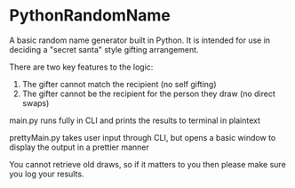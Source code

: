 # PythonRandomName
 A basic random name generator built in Python. It is intended for use in deciding a "secret santa" style gifting arrangement. 

 There are two key features to the logic:

 1. The gifter cannot match the recipient (no self gifting)
 2. The gifter cannot be the recipient for the person they draw (no direct swaps)

 main.py runs fully in CLI and prints the results to terminal in plaintext

 prettyMain.py takes user input through CLI, but opens a basic window to display the output in a prettier manner

 You cannot retrieve old draws, so if it matters to you then please make sure you log your results. 